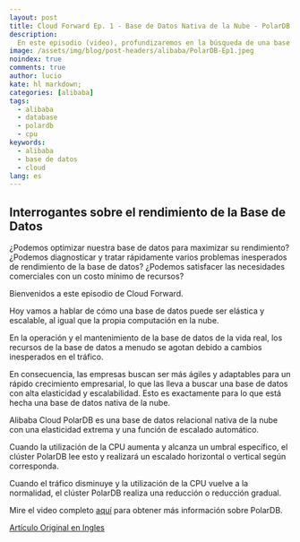 ```yaml
---
layout: post
title: Cloud Forward Ep. 1 - Base de Datos Nativa de la Nube - PolarDB | Escalado Automático
description:
  En este episodio (video), profundizaremos en la búsqueda de una base de datos que sea tan elástica y escalable como la computación en la nube (artículo traducido al español).
image: /assets/img/blog/post-headers/alibaba/PolarDB-Ep1.jpeg
noindex: true
comments: true
author: lucio
kate: hl markdown;
categories: [alibaba]
tags:
  - alibaba
  - database
  - polardb
  - cpu
keywords:
  - alibaba
  - base de datos
  - cloud
lang: es
---
```


## Interrogantes sobre el rendimiento de la Base de Datos

  ¿Podemos optimizar nuestra base de datos para maximizar su rendimiento?
  ¿Podemos diagnosticar y tratar rápidamente varios problemas inesperados de rendimiento de la base de datos?
  ¿Podemos satisfacer las necesidades comerciales con un costo mínimo de recursos?

Bienvenidos a este episodio de Cloud Forward.

Hoy vamos a hablar de cómo una base de datos puede ser elástica y escalable, al igual que la propia computación en la nube.

En la operación y el mantenimiento de la base de datos de la vida real, los recursos de la base de datos a menudo se agotan debido a cambios inesperados en el tráfico.

En consecuencia, las empresas buscan ser más ágiles y adaptables para un rápido crecimiento empresarial, lo que las lleva a buscar una base de datos con alta elasticidad y escalabilidad. Esto es exactamente para lo que está hecha una base de datos nativa de la nube.

Alibaba Cloud PolarDB es una base de datos relacional nativa de la nube con una elasticidad extrema y una función de escalado automático.

Cuando la utilización de la CPU aumenta y alcanza un umbral específico, el clúster PolarDB lee esto y realizará un escalado horizontal o vertical según corresponda.

Cuando el tráfico disminuye y la utilización de la CPU vuelve a la normalidad, el clúster PolarDB realiza una reducción o reducción gradual.

Mire el video completo [aquí](https://youtu.be/PRaG1wX6W2I?spm=a2c65.11461447.0.0.66d93ee7mai8OX) para obtener más información sobre PolarDB.

[Artículo Original en Ingles](https://www.alibabacloud.com/blog/cloud-forward-episode-1-cloud-native-database---polardb-%7C-auto-scaling_599221)
 
